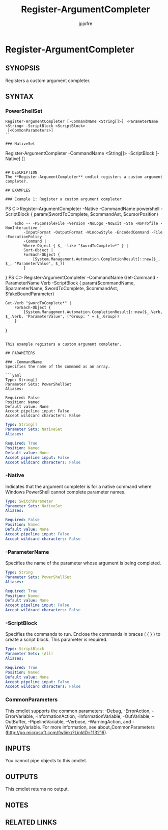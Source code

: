 ﻿---
author: jpjofre
description: 
external help file: System.Management.Automation.dll-Help.xml
keywords: powershell, cmdlet
manager: carolz
ms.date: 2016-10-11
ms.prod: powershell
ms.technology: powershell
ms.topic: reference
online version: http://go.microsoft.com/fwlink/?LinkId=822079
schema: 2.0.0
title: Register-ArgumentCompleter
---

# Register-ArgumentCompleter

## SYNOPSIS
Registers a custom argument completer.

## SYNTAX

### PowerShellSet
```
Register-ArgumentCompleter [-CommandName <String[]>] -ParameterName <String> -ScriptBlock <ScriptBlock>
 [<CommonParameters>]
``

### NativeSet
```
Register-ArgumentCompleter -CommandName <String[]> -ScriptBlock <ScriptBlock> [-Native] [<CommonParameters>]
```

## DESCRIPTION
The **Register-ArgumentCompleter** cmdlet registers a custom argument completer.

## EXAMPLES

### Example 1: Register a custom argument completer
```
PS C:\>Register-ArgumentCompleter -Native -CommandName powershell -ScriptBlock {
    param($wordToComplete, $commandAst, $cursorPosition)

        echo -- -PSConsoleFile -Version -NoLogo -NoExit -Sta -NoProfile -NonInteractive `
            -InputFormat -OutputFormat -WindowStyle -EncodedCommand -File -ExecutionPolicy `
            -Command |
            Where-Object { $_ -like "$wordToComplete*" } |
            Sort-Object |
            ForEach-Object {
                [System.Management.Automation.CompletionResult]::new($_, $_, 'ParameterValue', $_))
            }
}
PS C:\> Register-ArgumentCompleter -CommandName Get-Command -ParameterName Verb -ScriptBlock {
    param($commandName, $parameterName, $wordToComplete, $commandAst, $fakeBoundParameter)

    Get-Verb "$wordToComplete*" |
        ForEach-Object {
            [System.Management.Automation.CompletionResult]::new($_.Verb, $_.Verb, 'ParameterValue', ("Group: " + $_.Group))
        }
}
```

This example registers a custom argument completer.

## PARAMETERS

### -CommandName
Specifies the name of the command as an array.

```yaml
Type: String[]
Parameter Sets: PowerShellSet
Aliases: 

Required: False
Position: Named
Default value: None
Accept pipeline input: False
Accept wildcard characters: False
```

```yaml
Type: String[]
Parameter Sets: NativeSet
Aliases: 

Required: True
Position: Named
Default value: None
Accept pipeline input: False
Accept wildcard characters: False
```

### -Native
Indicates that the argument completer is for a native command where Windows PowerShell cannot complete parameter names.

```yaml
Type: SwitchParameter
Parameter Sets: NativeSet
Aliases: 

Required: False
Position: Named
Default value: None
Accept pipeline input: False
Accept wildcard characters: False
```

### -ParameterName
Specifies the name of the parameter whose argument is being completed.

```yaml
Type: String
Parameter Sets: PowerShellSet
Aliases: 

Required: True
Position: Named
Default value: None
Accept pipeline input: False
Accept wildcard characters: False
```

### -ScriptBlock
Specifies the commands to run.
Enclose the commands in braces ( { } ) to create a script block.
This parameter is required.

```yaml
Type: ScriptBlock
Parameter Sets: (All)
Aliases: 

Required: True
Position: Named
Default value: None
Accept pipeline input: False
Accept wildcard characters: False
```

### CommonParameters
This cmdlet supports the common parameters: -Debug, -ErrorAction, -ErrorVariable, -InformationAction, -InformationVariable, -OutVariable, -OutBuffer, -PipelineVariable, -Verbose, -WarningAction, and -WarningVariable. For more information, see about_CommonParameters (http://go.microsoft.com/fwlink/?LinkID=113216).

## INPUTS

You cannot pipe objects to this cmdlet.

## OUTPUTS

This cmdlet returns no output.

## NOTES

## RELATED LINKS

